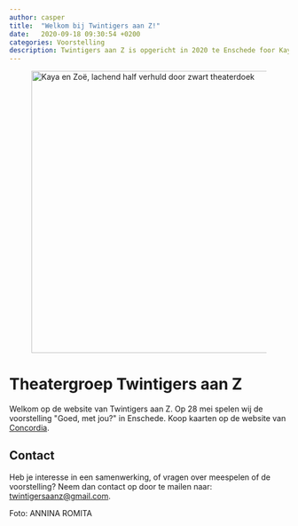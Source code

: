 ```yaml
---
author: casper
title:  "Welkom bij Twintigers aan Z!"
date:   2020-09-18 09:30:54 +0200
categories: Voorstelling
description: Twintigers aan Z is opgericht in 2020 te Enschede foor Kaya en Zoë.
---
```


<figure class="aligncenter">
	<img src="{{"/assets/images/Kaya-Minnega-en-Zoet-Hooft-TwintigersAanZ.jpg" | absolute_url}}" width="800" height="508" alt="Kaya en Zoë, lachend half verhuld door zwart theaterdoek" />
</figure>

# Theatergroep Twintigers aan Z

Welkom op de website van Twintigers aan Z. Op 28 mei spelen wij de voorstelling "Goed, met jou?" in Enschede. Koop kaarten op de website van [Concordia](https://www.concordia.nl/theater/goed-met-jou-twintigers-aan-z/28-05-2022-20-00).

## Contact
Heb je interesse in een samenwerking, of vragen over meespelen of de voorstelling? Neem dan contact op door te mailen naar: [twintigersaanz@gmail.com](
mailto:twintigersaanz@gmail.com).

Foto: ANNINA ROMITA
